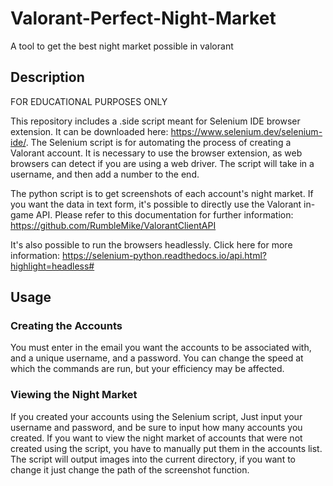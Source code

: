 # Valorant-Perfect-Night-Market
A tool to get the best night market possible in valorant

## Description
FOR EDUCATIONAL PURPOSES ONLY

This repository includes a .side script meant for Selenium IDE browser extension. It can be downloaded here: https://www.selenium.dev/selenium-ide/. 
The Selenium script is for automating the process of creating a Valorant account. It is necessary to use the browser extension, as web browsers can detect if you are using a web driver. The script will take in a username, and then add a number to the end.

The python script is to get screenshots of each account's night market. If you want the data in text form, it's possible to directly use the Valorant in-game API. Please refer to this documentation for further information: https://github.com/RumbleMike/ValorantClientAPI

It's also possible to run the browsers headlessly. Click here for more information: https://selenium-python.readthedocs.io/api.html?highlight=headless# 

## Usage
### Creating the Accounts
You must enter in the email you want the accounts to be associated with, and a unique username, and a password. You can change the speed at which the commands are run, but your efficiency may be affected. 

### Viewing the Night Market
If you created your accounts using the Selenium script, Just input your username and password, and be sure to input how many accounts you created. If you want to view the night market of accounts that were not created using the script, you have to manually put them in the accounts list. The script will output images into the current directory, if you want to change it just change the path of the screenshot function. 
